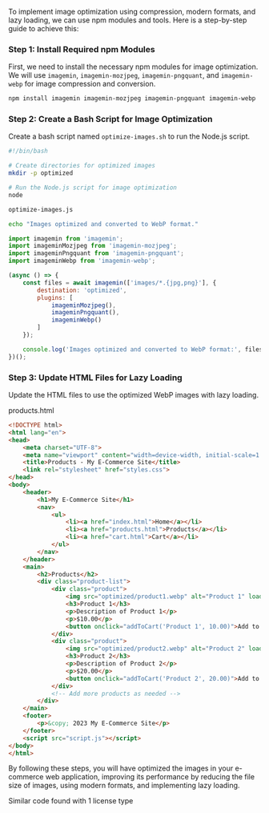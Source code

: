 To implement image optimization using compression, modern formats, and lazy loading, we can use npm modules and tools. Here is a step-by-step guide to achieve this:

### Step 1: Install Required npm Modules

First, we need to install the necessary npm modules for image optimization. We will use `imagemin`, `imagemin-mozjpeg`, `imagemin-pngquant`, and `imagemin-webp` for image compression and conversion.

```bash
npm install imagemin imagemin-mozjpeg imagemin-pngquant imagemin-webp

```

### Step 2: Create a Bash Script for Image Optimization

Create a bash script named `optimize-images.sh` to run the Node.js script.

```bash
#!/bin/bash

# Create directories for optimized images
mkdir -p optimized

# Run the Node.js script for image optimization
node

optimize-images.js

echo "Images optimized and converted to WebP format."
```

```js
import imagemin from 'imagemin';
import imageminMozjpeg from 'imagemin-mozjpeg';
import imageminPngquant from 'imagemin-pngquant';
import imageminWebp from 'imagemin-webp';

(async () => {
    const files = await imagemin(['images/*.{jpg,png}'], {
        destination: 'optimized',
        plugins: [
            imageminMozjpeg(),
            imageminPngquant(),
            imageminWebp()
        ]
    });

    console.log('Images optimized and converted to WebP format:', files);
})();
```

### Step 3: Update HTML Files for Lazy Loading

Update the HTML files to use the optimized WebP images with lazy loading.

products.html

```html
<!DOCTYPE html>
<html lang="en">
<head>
    <meta charset="UTF-8">
    <meta name="viewport" content="width=device-width, initial-scale=1.0">
    <title>Products - My E-Commerce Site</title>
    <link rel="stylesheet" href="styles.css">
</head>
<body>
    <header>
        <h1>My E-Commerce Site</h1>
        <nav>
            <ul>
                <li><a href="index.html">Home</a></li>
                <li><a href="products.html">Products</a></li>
                <li><a href="cart.html">Cart</a></li>
            </ul>
        </nav>
    </header>
    <main>
        <h2>Products</h2>
        <div class="product-list">
            <div class="product">
                <img src="optimized/product1.webp" alt="Product 1" loading="lazy">
                <h3>Product 1</h3>
                <p>Description of Product 1</p>
                <p>$10.00</p>
                <button onclick="addToCart('Product 1', 10.00)">Add to Cart</button>
            </div>
            <div class="product">
                <img src="optimized/product2.webp" alt="Product 2" loading="lazy">
                <h3>Product 2</h3>
                <p>Description of Product 2</p>
                <p>$20.00</p>
                <button onclick="addToCart('Product 2', 20.00)">Add to Cart</button>
            </div>
            <!-- Add more products as needed -->
        </div>
    </main>
    <footer>
        <p>&copy; 2023 My E-Commerce Site</p>
    </footer>
    <script src="script.js"></script>
</body>
</html>

```

By following these steps, you will have optimized the images in your e-commerce web application, improving its performance by reducing the file size of images, using modern formats, and implementing lazy loading.

Similar code found with 1 license type
